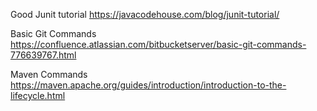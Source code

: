 Good Junit tutorial
https://javacodehouse.com/blog/junit-tutorial/

Basic Git Commands
https://confluence.atlassian.com/bitbucketserver/basic-git-commands-776639767.html

Maven Commands
https://maven.apache.org/guides/introduction/introduction-to-the-lifecycle.html